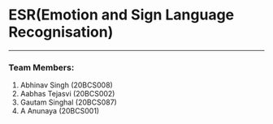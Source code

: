 # ESR(Emotion and Sign Language Recognisation)
---

### Team Members:
1. Abhinav Singh	(20BCS008)
1. Aabhas Tejasvi	(20BCS002)
1. Gautam Singhal (20BCS087)
1. A Anunaya	    (20BCS001)
